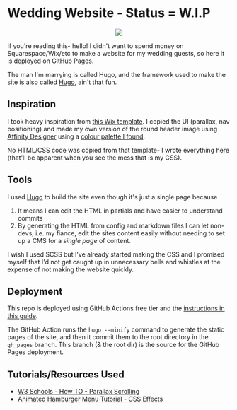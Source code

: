 # Wedding Website - Status = W.I.P

<p align="center">
<img src="https://user-images.githubusercontent.com/15078782/150659777-bf20ca44-136e-4122-82ba-bbccc8a7e034.gif">
</p>

If you're reading this- hello! I didn't want to spend money on Squarespace/Wix/etc to make a website for my wedding guests, so here it is deployed on GitHub Pages.

The man I'm marrying is called Hugo, and the framework used to make the site is also called [Hugo](https://gohugo.io/), ain't that fun.

## Inspiration

I took heavy inspiration from [this Wix template](https://www.wix.com/website-template/view/html/1883). I copied the UI (parallax, nav positioning) and made my own version of the round header image using [Affinity Designer](https://affinity.serif.com/en-gb/designer/) using a [colour palette I found](https://colorhunt.co/palette/faf2da8e97754a503de28f83).

 No HTML/CSS code was copied from that template- I wrote everything here (that'll be apparent when you see the mess that is my CSS).

## Tools

I used [Hugo](https://gohugo.io/) to build the site even though it's just a single page because
1) It means I can edit the HTML in partials and have easier to understand commits
2) By generating the HTML from config and markdown files I can let non-devs, i.e. my fiance, edit the sites content easily without needing to set up a CMS for a _single page_ of content.

I wish I used SCSS but I've already started making the CSS and I promised myself that I'd not get caught up in unnecessary bells and whistles at the expense of not making the website quickly.

## Deployment

This repo is deployed using GitHub Actions free tier and the [instructions in this guide](https://gohugo.io/hosting-and-deployment/hosting-on-github/).

The GitHub Action runs the `hugo --minify` command to generate the static pages of the site, and then it commit them to the root directory in the `gh_pages` branch. This branch (& the root dir) is the source for the GitHub Pages deployment.

## Tutorials/Resources Used

- [W3 Schools - How TO - Parallax Scrolling](https://www.w3schools.com/howto/howto_css_parallax.asp)
- [Animated Hamburger Menu Tutorial - CSS Effects](https://www.youtube.com/watch?v=dIyVTjJAkLw)
